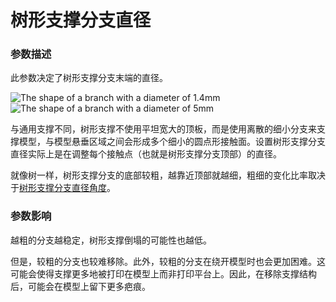 树形支撑分支直径
====
### **参数描述**
此参数决定了树形支撑分支末端的直径。

![The shape of a branch with a diameter of 1.4mm](../images/support_tree_branch_diameter_1_4mm_5.png)
![The shape of a branch with a diameter of 5mm](../images/support_tree_branch_diameter_5mm.png)

与通用支撑不同，树形支撑不使用平坦宽大的顶板，而是使用离散的细小分支来支撑模型，与模型悬垂区域之间会形成多个细小的圆点形接触面。设置树形支撑分支直径实际上是在调整每个接触点（也就是树形支撑分支顶部）的直径。 

就像树一样，树形支撑分支的底部较粗，越靠近顶部就越细，粗细的变化比率取决于[树形支撑分支直径角度](support_tree_branch_diameter_angle.md)。 

### **参数影响**
越粗的分支越稳定，树形支撑倒塌的可能性也越低。 

但是，较粗的分支也较难移除。此外，较粗的分支在绕开模型时也会更加困难。这可能会使得支撑更多地被打印在模型上而非打印平台上。因此，在移除支撑结构后，可能会在模型上留下更多疤痕。
